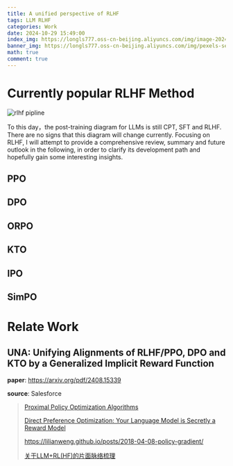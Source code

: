 ```yaml
---
title: A unified perspective of RLHF
tags: LLM RLHF
categories: Work
date: 2024-10-29 15:49:00
index_img: https://longls777.oss-cn-beijing.aliyuncs.com/img/image-20241030133028665.png
banner_img: https://longls777.oss-cn-beijing.aliyuncs.com/img/pexels-sergey-pesterev-69811391-14578422.jpg
math: true
comment: true
---
```


# Currently popular RLHF Method

![rlhf pipline](https://longls777.oss-cn-beijing.aliyuncs.com/img/image-20241030133028665-20241101110743521.png)

To this day，the post-training diagram for LLMs is still CPT, SFT and RLHF. There are no signs that this diagram will change currently. Focusing on RLHF, I will attempt to provide a comprehensive review, summary and future outlook in the following, in order to clarify its development path and hopefully gain some interesting insights.

## PPO



## DPO

## ORPO

## KTO

## IPO

## SimPO



# Relate Work

## UNA: Unifying Alignments of RLHF/PPO, DPO and KTO by a Generalized Implicit Reward Function

**paper**: https://arxiv.org/pdf/2408.15339

**source**: Salesforce























> [Proximal Policy Optimization Algorithms](https://arxiv.org/pdf/1707.06347)
>
> [Direct Preference Optimization: Your Language Model is Secretly a Reward Model](https://arxiv.org/pdf/2305.18290)
>
> https://lilianweng.github.io/posts/2018-04-08-policy-gradient/
>
> [关于LLM+RL(HF)的片面脉络梳理](https://zhuanlan.zhihu.com/p/1686790674)